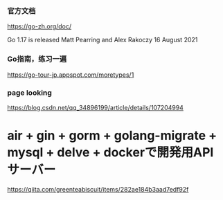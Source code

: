 ### 官方文档
https://go-zh.org/doc/

Go 1.17 is released
Matt Pearring and Alex Rakoczy
16 August 2021

### Go指南，练习一遍
https://go-tour-jp.appspot.com/moretypes/1

### page looking
https://blog.csdn.net/qq_34896199/article/details/107204994

# air + gin + gorm + golang-migrate + mysql + delve + dockerで開発用APIサーバー
https://qiita.com/greenteabiscuit/items/282ae184b3aad7edf92f
